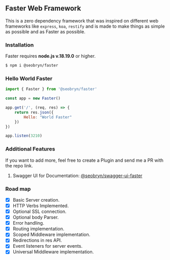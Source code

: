 ## Faster Web Framework

This is a zero dependency framework that was inspired on different web frameworks like `express`, `koa`, `restify` and is made to make things as simple as possible and as Faster as possible.

### Installation

Faster requires **node.js v.18.19.0** or higher.

```bash
$ npm i @seobryn/faster
```

### Hello World Faster

```js
import { Faster } from '@seobryn/faster'

const app = new Faster()

app.get('/', (req, res) => {
    return res.json({
        Hello: "World Faster"
    })
})

app.listen(3210)
```

### Additional Features
If you want to add more, feel free to create a Plugin and send me a PR with the repo link.

1. Swagger UI for Documentation: [@seobryn/swagger-ui-faster](https://github.com/seobryn/swagger-ui-faster)

### Road map
- [x] Basic Server creation.
- [x] HTTP Verbs Implemented.
- [x] Optional SSL connection.
- [x] Optional body Parser.
- [x] Error handling.
- [x] Routing implementation.
- [x] Scoped Middleware implementation.
- [x] Redirections in res API.
- [x] Event listeners for server events.
- [x] Universal Middleware implementation.
